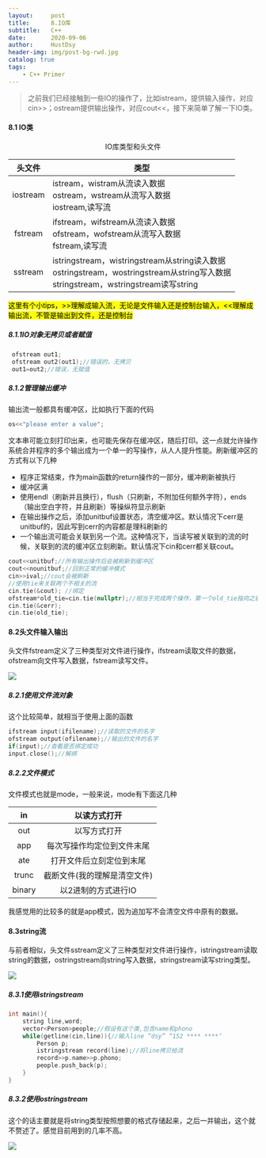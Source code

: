 ```yaml
---
layout:     post
title:      8.IO库
subtitle:   C++
date:       2020-09-06
author:     HustDsy
header-img: img/post-bg-rwd.jpg
catalog: true
tags:
    - C++ Primer
---
```


> 之前我们已经接触到一些IO的操作了，比如istream，提供输入操作，对应 cin>>；ostream提供输出操作，对应cout<<，接下来简单了解一下IO类。

#### 8.1 IO类

<center>IO库类型和头文件</center>

|  头文件  | 类型                                                         |
| :------: | ------------------------------------------------------------ |
| iostream | istream，wistram从流读入数据<br />ostream，wstream从流写入数据<br />iostream,读写流 |
| fstream  | ifstream，wifstream从流读入数据<br />ofstream，wofstream从流写入数据<br />fstream,读写流 |
| sstream  | istringstream，wistringstream从string读入数据<br />ostringstream，wostringstream从string写入数据<br />stringstream，wstringstream读写string |

<mark>这里有个小tips，>>理解成输入流，无论是文件输入还是控制台输入，<<理解成输出流，不管是输出到文件，还是控制台</mark>

##### 8.1.1IO对象无拷贝或者赋值

```c++
 ofstream out1;
 ofstream out2(out1);//错误的，无拷贝
 out1=out2;//错误，无赋值
```

##### 8.1.2管理输出缓冲

输出流一般都具有缓冲区，比如执行下面的代码

```c++
os<<"please enter a value";
```

文本串可能立刻打印出来，也可能先保存在缓冲区，随后打印。这一点就允许操作系统合并程序的多个输出成为一个单一的写操作，从人人提升性能。刷新缓冲区的方式有以下几种

- 程序正常结束，作为main函数的return操作的一部分，缓冲刷新被执行
- 缓冲区满
- 使用endl（刷新并且换行），flush（只刷新，不附加任何额外字符），ends（输出空白字符，并且刷新）等操纵符显示刷新
- 在输出操作之后，添加unitbuf设置状态，清空缓冲区。默认情况下cerr是unitbuf的，因此写到cerr的内容都是理科刷新的
- 一个输出流可能会关联到另一个流。这种情况下，当读写被关联到的流的时候，关联到的流的缓冲区立刻刷新。默认情况下cin和cerr都关联cout。

```c++
cout<<unitbuf;//所有输出操作后会被刷新到缓冲区
cout<<nounitbuf;//回到正常的缓冲模式
cin>>ival;//cout会被刷新
//使用tie来关联两个不相关的流
cin.tie(&cout); //绑定
ofstream*old_tie=cin.tie(nullptr);//相当于完成两个操作，第一个old_tie指向之前的绑定关系 第二个解绑，理解i++
cin.tie(&cerr);
cin.tie(old_tie);
```

#### 8.2头文件输入输出

头文件fstream定义了三种类型对文件进行操作，ifstream读取文件的数据，ofstream向文件写入数据，fstream读写文件。

![](https://tva1.sinaimg.cn/large/007S8ZIlgy1gii6ebweasj30pq0dqtbh.jpg)

##### 8.2.1使用文件流对象

这个比较简单，就相当于使用上面的函数

```c++
ifstream input(ifilename);//读取的文件的名字
ofstream output(ofilename);//输出的文件的名字
if(input);//查看是否绑定成功
input.close();//解绑
```

##### 8.2.2文件模式

文件模式也就是mode，一般来说，mode有下面这几种

|   in   |         以读方式打开         |
| :----: | :--------------------------: |
|  out   |         以写方式打开         |
|  app   |  每次写操作均定位到文件末尾  |
|  ate   |   打开文件后立刻定位到末尾   |
| trunc  | 截断文件(我的理解是清空文件) |
| binary |     以2进制的方式进行IO      |

我感觉用的比较多的就是app模式，因为追加写不会清空文件中原有的数据。

#### 8.3string流

与前者相似，头文件sstream定义了三种类型对文件进行操作，istringstream读取string的数据，ostringstream向string写入数据，stringstream读写string类型。

![](https://tva1.sinaimg.cn/large/007S8ZIlgy1gii7op3hcvj30pc070gqi.jpg)

##### 8.3.1使用istringstream

```c++
int main(){
    string line,word;
    vector<Person>people;//假设有这个类,包含name和phono
    while(getline(cin,line)){//输入line “dsy” “152 **** ****‘
        Person p;
        istringstream record(line);//将line拷贝给流
        record>>p.name>>p.phono;
        people.push_back(p);
    }
}
```

##### 8.3.2使用ostringstream

这个的话主要就是将string类型按照想要的格式存储起来，之后一并输出，这个就不赘述了。感觉目前用到的几率不高。

![](https://tva1.sinaimg.cn/large/007S8ZIlgy1gii7ykmhl9j30sg0eaq9b.jpg)

